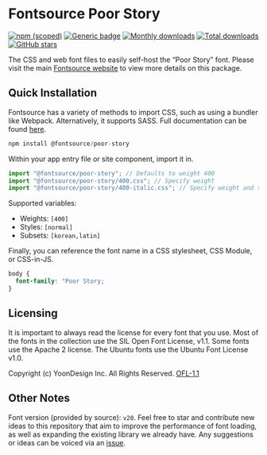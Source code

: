 # Fontsource Poor Story

[![npm (scoped)](https://img.shields.io/npm/v/@fontsource/poor-story?color=brightgreen)](https://www.npmjs.com/package/@fontsource/poor-story) [![Generic badge](https://img.shields.io/badge/fontsource-passing-brightgreen)](https://github.com/fontsource/fontsource) [![Monthly downloads](https://badgen.net/npm/dm/@fontsource/poor-story)](https://github.com/fontsource/fontsource) [![Total downloads](https://badgen.net/npm/dt/@fontsource/poor-story)](https://github.com/fontsource/fontsource) [![GitHub stars](https://img.shields.io/github/stars/fontsource/fontsource.svg?style=social&label=Star)](https://github.com/fontsource/fontsource/stargazers)

The CSS and web font files to easily self-host the “Poor Story” font. Please visit the main [Fontsource website](https://fontsource.org/fonts/poor-story) to view more details on this package.

## Quick Installation

Fontsource has a variety of methods to import CSS, such as using a bundler like Webpack. Alternatively, it supports SASS. Full documentation can be found [here](https://fontsource.org/docs/getting-started/introduction).

```javascript
npm install @fontsource/poor-story
```

Within your app entry file or site component, import it in.

```javascript
import "@fontsource/poor-story"; // Defaults to weight 400
import "@fontsource/poor-story/400.css"; // Specify weight
import "@fontsource/poor-story/400-italic.css"; // Specify weight and style

```

Supported variables:
- Weights: `[400]`
- Styles: `[normal]`
- Subsets: `[korean,latin]`

Finally, you can reference the font name in a CSS stylesheet, CSS Module, or CSS-in-JS.

```css
body {
  font-family: "Poor Story;
}
```

## Licensing
It is important to always read the license for every font that you use.
Most of the fonts in the collection use the SIL Open Font License, v1.1. Some fonts use the Apache 2 license. The Ubuntu fonts use the Ubuntu Font License v1.0.

Copyright (c) YoonDesign Inc. All Rights Reserved.
[OFL-1.1](http://scripts.sil.org/OFL)

## Other Notes
Font version (provided by source): `v20`.
Feel free to star and contribute new ideas to this repository that aim to improve the performance of font loading, as well as expanding the existing library we already have. Any suggestions or ideas can be voiced via an [issue](https://github.com/fontsource/fontsource/issues).